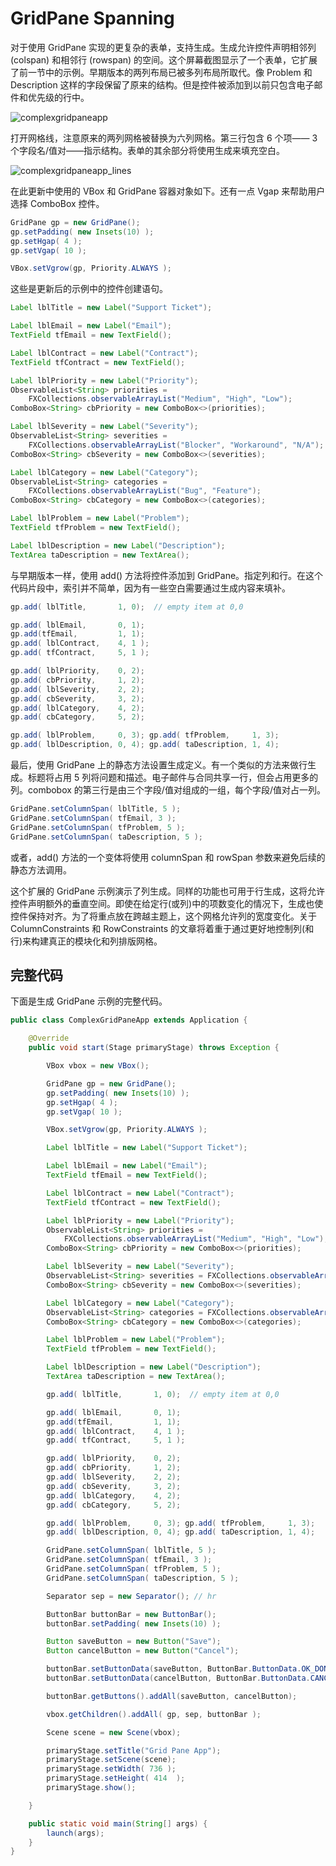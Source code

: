# GridPane Spanning

对于使用 GridPane 实现的更复杂的表单，支持生成。生成允许控件声明相邻列 (colspan) 和相邻行 (rowspan) 的空间。这个屏幕截图显示了一个表单，它扩展了前一节中的示例。早期版本的两列布局已被多列布局所取代。像 Problem 和Description 这样的字段保留了原来的结构。但是控件被添加到以前只包含电子邮件和优先级的行中。

![complexgridpaneapp](../../images/Layout/complexgridpaneapp.png)

打开网格线，注意原来的两列网格被替换为六列网格。第三行包含 6 个项—— 3 个字段名/值对——指示结构。表单的其余部分将使用生成来填充空白。

![complexgridpaneapp_lines](../../images/Layout/complexgridpaneapp_lines.png)

在此更新中使用的 VBox 和 GridPane 容器对象如下。还有一点 Vgap 来帮助用户选择 ComboBox 控件。

```java
GridPane gp = new GridPane();
gp.setPadding( new Insets(10) );
gp.setHgap( 4 );
gp.setVgap( 10 );

VBox.setVgrow(gp, Priority.ALWAYS );
```

这些是更新后的示例中的控件创建语句。

```java
Label lblTitle = new Label("Support Ticket");

Label lblEmail = new Label("Email");
TextField tfEmail = new TextField();

Label lblContract = new Label("Contract");
TextField tfContract = new TextField();

Label lblPriority = new Label("Priority");
ObservableList<String> priorities =
    FXCollections.observableArrayList("Medium", "High", "Low");
ComboBox<String> cbPriority = new ComboBox<>(priorities);

Label lblSeverity = new Label("Severity");
ObservableList<String> severities =
    FXCollections.observableArrayList("Blocker", "Workaround", "N/A");
ComboBox<String> cbSeverity = new ComboBox<>(severities);

Label lblCategory = new Label("Category");
ObservableList<String> categories =
    FXCollections.observableArrayList("Bug", "Feature");
ComboBox<String> cbCategory = new ComboBox<>(categories);

Label lblProblem = new Label("Problem");
TextField tfProblem = new TextField();

Label lblDescription = new Label("Description");
TextArea taDescription = new TextArea();
```

与早期版本一样，使用 add() 方法将控件添加到 GridPane。指定列和行。在这个代码片段中，索引并不简单，因为有一些空白需要通过生成内容来填补。

```java
gp.add( lblTitle,       1, 0);  // empty item at 0,0

gp.add( lblEmail,       0, 1);
gp.add(tfEmail,         1, 1);
gp.add( lblContract,    4, 1 );
gp.add( tfContract,     5, 1 );

gp.add( lblPriority,    0, 2);
gp.add( cbPriority,     1, 2);
gp.add( lblSeverity,    2, 2);
gp.add( cbSeverity,     3, 2);
gp.add( lblCategory,    4, 2);
gp.add( cbCategory,     5, 2);

gp.add( lblProblem,     0, 3); gp.add( tfProblem,     1, 3);
gp.add( lblDescription, 0, 4); gp.add( taDescription, 1, 4);
```

最后，使用 GridPane 上的静态方法设置生成定义。有一个类似的方法来做行生成。标题将占用 5 列将问题和描述。电子邮件与合同共享一行，但会占用更多的列。combobox 的第三行是由三个字段/值对组成的一组，每个字段/值对占一列。

```java
GridPane.setColumnSpan( lblTitle, 5 );
GridPane.setColumnSpan( tfEmail, 3 );
GridPane.setColumnSpan( tfProblem, 5 );
GridPane.setColumnSpan( taDescription, 5 );
```

或者，add() 方法的一个变体将使用 columnSpan 和 rowSpan 参数来避免后续的静态方法调用。

这个扩展的 GridPane 示例演示了列生成。同样的功能也可用于行生成，这将允许控件声明额外的垂直空间。即使在给定行(或列)中的项数变化的情况下，生成也使控件保持对齐。为了将重点放在跨越主题上，这个网格允许列的宽度变化。关于 ColumnConstraints 和 RowConstraints 的文章将着重于通过更好地控制列(和行)来构建真正的模块化和列排版网格。

## 完整代码

下面是生成 GridPane 示例的完整代码。

```java
public class ComplexGridPaneApp extends Application {

    @Override
    public void start(Stage primaryStage) throws Exception {

        VBox vbox = new VBox();

        GridPane gp = new GridPane();
        gp.setPadding( new Insets(10) );
        gp.setHgap( 4 );
        gp.setVgap( 10 );

        VBox.setVgrow(gp, Priority.ALWAYS );

        Label lblTitle = new Label("Support Ticket");

        Label lblEmail = new Label("Email");
        TextField tfEmail = new TextField();

        Label lblContract = new Label("Contract");
        TextField tfContract = new TextField();

        Label lblPriority = new Label("Priority");
        ObservableList<String> priorities =
            FXCollections.observableArrayList("Medium", "High", "Low");
        ComboBox<String> cbPriority = new ComboBox<>(priorities);

        Label lblSeverity = new Label("Severity");
        ObservableList<String> severities = FXCollections.observableArrayList("Blocker", "Workaround", "N/A");
        ComboBox<String> cbSeverity = new ComboBox<>(severities);

        Label lblCategory = new Label("Category");
        ObservableList<String> categories = FXCollections.observableArrayList("Bug", "Feature");
        ComboBox<String> cbCategory = new ComboBox<>(categories);

        Label lblProblem = new Label("Problem");
        TextField tfProblem = new TextField();

        Label lblDescription = new Label("Description");
        TextArea taDescription = new TextArea();

        gp.add( lblTitle,       1, 0);  // empty item at 0,0

        gp.add( lblEmail,       0, 1);
        gp.add(tfEmail,         1, 1);
        gp.add( lblContract,    4, 1 );
        gp.add( tfContract,     5, 1 );

        gp.add( lblPriority,    0, 2);
        gp.add( cbPriority,     1, 2);
        gp.add( lblSeverity,    2, 2);
        gp.add( cbSeverity,     3, 2);
        gp.add( lblCategory,    4, 2);
        gp.add( cbCategory,     5, 2);

        gp.add( lblProblem,     0, 3); gp.add( tfProblem,     1, 3);
        gp.add( lblDescription, 0, 4); gp.add( taDescription, 1, 4);

        GridPane.setColumnSpan( lblTitle, 5 );
        GridPane.setColumnSpan( tfEmail, 3 );
        GridPane.setColumnSpan( tfProblem, 5 );
        GridPane.setColumnSpan( taDescription, 5 );

        Separator sep = new Separator(); // hr

        ButtonBar buttonBar = new ButtonBar();
        buttonBar.setPadding( new Insets(10) );

        Button saveButton = new Button("Save");
        Button cancelButton = new Button("Cancel");

        buttonBar.setButtonData(saveButton, ButtonBar.ButtonData.OK_DONE);
        buttonBar.setButtonData(cancelButton, ButtonBar.ButtonData.CANCEL_CLOSE);

        buttonBar.getButtons().addAll(saveButton, cancelButton);

        vbox.getChildren().addAll( gp, sep, buttonBar );

        Scene scene = new Scene(vbox);

        primaryStage.setTitle("Grid Pane App");
        primaryStage.setScene(scene);
        primaryStage.setWidth( 736 );
        primaryStage.setHeight( 414  );
        primaryStage.show();

    }

    public static void main(String[] args) {
        launch(args);
    }
}
```


